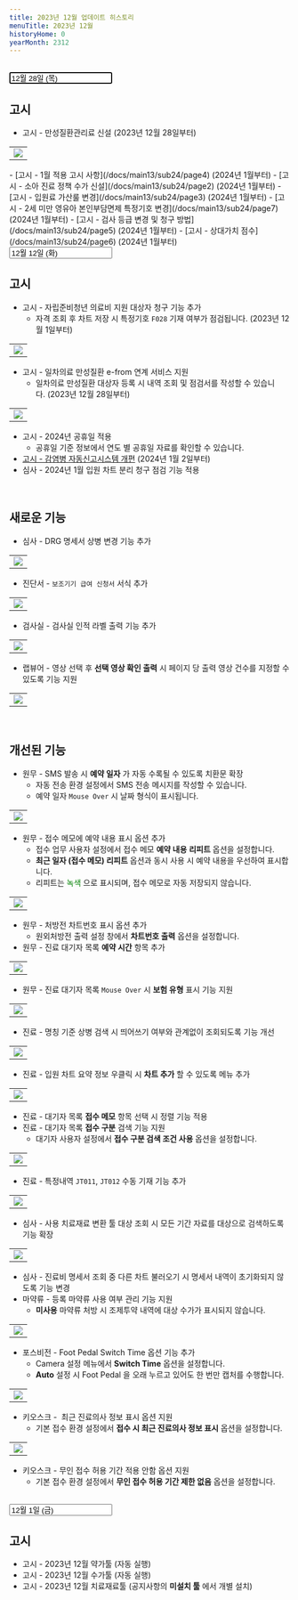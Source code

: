 ```yaml
---
title: 2023년 12월 업데이트 히스토리
menuTitle: 2023년 12월
historyHome: 0
yearMonth: 2312
---
```


<br>

<input type="text" name="t" id="title-input" value="12월 28일 (목)" autofocus readonly>

<br>

## 고시

- 고시 - 만성질환관리료 신설 (2023년 12월 28일부터)
<table class="imgBox">
    <td class="imgBox">
        <a href="/images{{page.url}}/19.png" target="_blank">
            <img class="minCenter" src="/images{{page.url}}/19.png">
        </a>
    </td>
</table>  
- [고시 - 1월 적용 고시 사항](/docs/main13/sub24/page4) (2024년 1월부터)
- [고시 - 소아 진료 정책 수가 신설](/docs/main13/sub24/page2) (2024년 1월부터)
- [고시 - 입원료 가산룰 변경](/docs/main13/sub24/page3) (2024년 1월부터)
- [고시 - 2세 미만 영유아 본인부담면제 특정기호 변경](/docs/main13/sub24/page7) (2024년 1월부터)
- [고시 - 검사 등급 변경 및 청구 방법](/docs/main13/sub24/page5) (2024년 1월부터)
- [고시 - 상대가치 점수](/docs/main13/sub24/page6) (2024년 1월부터)

<br>

<input type="text" name="t" id="title-input" value="12월 12일 (화)" autofocus readonly>

<br>

## 고시

- 고시 - 자립준비청년 의료비 지원 대상자 청구 기능 추가
    - 자격 조회 후 차트 저장 시 특정기호 `F028` 기재 여부가 점검됩니다. (2023년 12월 1일부터)
<table class="imgBox">
    <td class="imgBox">
        <a href="/images{{page.url}}/1.png" target="_blank">
            <img class="minCenter" src="/images{{page.url}}/1.png">
        </a>
    </td>
</table>  

- 고시 - 일차의료 만성질환 e-from 연계 서비스 지원
    - 일차의료 만성질환 대상자 등록 시 내역 조회 및 점검서를 작성할 수 있습니다. (2023년 12월 28일부터)
<table class="imgBox">
    <td class="imgBox">
        <a href="/images{{page.url}}/2.png" target="_blank">
            <img class="minCenter" src="/images{{page.url}}/2.png">
        </a>
    </td>
</table>

- 고시 - 2024년 공휴일 적용
    - 공휴일 기준 정보에서 연도 별 공휴일 자료를 확인할 수 있습니다.
- [고시 - 감염병 자동신고시스템 개편](/docs/main13/sub24/page1) (2024년 1월 2일부터)
- 심사 - 2024년 1월 입원 차트 분리 청구 점검 기능 적용

<br>

## 새로운 기능

- 심사 - DRG 명세서 상병 변경 기능 추가
<table class="imgBox">
    <td class="imgBox">
        <a href="/images{{page.url}}/3.png" target="_blank">
            <img class="minCenter" src="/images{{page.url}}/3.png">
        </a>
    </td>
</table>

- 진단서 - `보조기기 급여 신청서` 서식 추가
<table class="imgBox">
    <td class="imgBox">
        <a href="/images{{page.url}}/4.png" target="_blank">
            <img class="minCenter" src="/images{{page.url}}/4.png">
        </a>
    </td>
</table>

- 검사실 - 검사실 인적 라벨 출력 기능 추가
<table class="imgBox">
    <td class="imgBox">
        <a href="/images{{page.url}}/5.png" target="_blank">
            <img class="minCenter" src="/images{{page.url}}/5.png">
        </a>
    </td>
</table>

- 랩뷰어 - 영상 선택 후 **선택 영상 확인 출력** 시 페이지 당 출력 영상 건수를 지정할 수 있도록 기능 지원
<table class="imgBox">
    <td class="imgBox">
        <a href="/images{{page.url}}/6.png" target="_blank">
            <img class="minCenter" src="/images{{page.url}}/6.png">
        </a>
    </td>
</table>

<br>

## 개선된 기능

- 원무 - SMS 발송 시 **예약 일자** 가 자동 수록될 수 있도록 치환문 확장
    - 자동 전송 환경 설정에서 SMS 전송 메시지를 작성할 수 있습니다.
    - 예약 일자 `Mouse Over` 시 날짜 형식이 표시됩니다.
<table class="imgBox">
    <td class="imgBox">
        <a href="/images{{page.url}}/7.png" target="_blank">
            <img class="minCenterSmall" src="/images{{page.url}}/7.png">
        </a>
    </td>
</table>

- 원무 - 접수 메모에 예약 내용 표시 옵션 추가
    - 접수 업무 사용자 설정에서 접수 메모 **예약 내용** **리피트** 옵션을 설정합니다.
    - **최근 일자 (접수 메모) 리피트** 옵션과 동시 사용 시 예약 내용을 우선하여 표시합니다.
    - 리피트는 <span style="color:green">녹색</span> 으로 표시되며, 접수 메모로 자동 저장되지 않습니다.
<table class="imgBox">
    <td class="imgBox">
        <a href="/images{{page.url}}/16.png" target="_blank">
            <img class="minCenter" src="/images{{page.url}}/16.png">
        </a>
    </td>
</table>

- 원무 - 처방전 차트번호 표시 옵션 추가
    - 원외처방전 출력 설정 창에서 **차트번호 출력** 옵션을 설정합니다.
- 원무 - 진료 대기자 목록 **예약 시간** 항목 추가
<table class="imgBox">
    <td class="imgBox">
        <a href="/images{{page.url}}/15.png" target="_blank">
            <img class="minCenter" src="/images{{page.url}}/15.png">
        </a>
    </td>
</table>

- 원무 - 진료 대기자 목록 `Mouse Over` 시 **보험 유형** 표시 기능 지원
<table class="imgBox">
    <td class="imgBox">
        <a href="/images{{page.url}}/8.png" target="_blank">
            <img class="minCenter" src="/images{{page.url}}/8.png">
        </a>
    </td>
</table> 

- 진료 - 명칭 기준 상병 검색 시 띄어쓰기 여부와 관계없이 조회되도록 기능 개선
<table class="imgBox">
    <td class="imgBox">
        <a href="/images{{page.url}}/17.png" target="_blank">
            <img class="minCenterSmallMid" src="/images{{page.url}}/17.png">
        </a>
    </td>
</table>

- 진료 - 입원 차트 요약 정보 우클릭 시 **차트 추가** 할 수 있도록 메뉴 추가
<table class="imgBox">
    <td class="imgBox">
        <a href="/images{{page.url}}/9.png" target="_blank">
            <img class="minCenter" src="/images{{page.url}}/9.png">
        </a>
    </td>
</table>

- 진료 - 대기자 목록 **접수 메모** 항목 선택 시 정렬 기능 적용
- 진료 - 대기자 목록 **접수 구분** 검색 기능 지원
    - 대기자 사용자 설정에서 **접수 구분 검색 조건 사용** 옵션을 설정합니다.
<table class="imgBox">
    <td class="imgBox">
        <a href="/images{{page.url}}/14.png" target="_blank">
            <img class="minCenterSmall" src="/images{{page.url}}/14.png">
        </a>
    </td>
</table>

- 진료 - 특정내역 `JT011`, `JT012` 수동 기재 기능 추가
<table class="imgBox">
    <td class="imgBox">
        <a href="/images{{page.url}}/18.png" target="_blank">
            <img class="minCenterSmallMid" src="/images{{page.url}}/18.png">
        </a>
    </td>
</table>

- 심사 - 사용 치료재료 변환 툴 대상 조회 시 모든 기간 자료를 대상으로 검색하도록 기능 확장
<table class="imgBox">
    <td class="imgBox">
        <a href="/images{{page.url}}/10.png" target="_blank">
            <img class="minCenter" src="/images{{page.url}}/10.png">
        </a>
    </td>
</table>

- 심사 - 진료비 명세서 조회 중 다른 차트 불러오기 시 명세서 내역이 초기화되지 않도록 기능 변경
- 마약류 - 등록 마약류 사용 여부 관리 기능 지원
    - **미사용** 마약류 처방 시 조제투약 내역에 대상 수가가 표시되지 않습니다.
<table class="imgBox">
    <td class="imgBox">
        <a href="/images{{page.url}}/11.png" target="_blank">
            <img class="minCenter" src="/images{{page.url}}/11.png">
        </a>
    </td>
</table>

- 포스비전 - Foot Pedal Switch Time 옵션 기능 추가
    - Camera 설정 메뉴에서 **Switch Time** 옵션을 설정합니다.
    - **Auto** 설정 시 Foot Pedal 을 오래 누르고 있어도 한 번만 캡처를 수행합니다.
<table class="imgBox">
    <td class="imgBox">
        <a href="/images{{page.url}}/12.png" target="_blank">
            <img class="minCenterSmall" src="/images{{page.url}}/12.png">
        </a>
    </td>
</table>

- 키오스크 -  최근 진료의사 정보 표시 옵션 지원
    - 기본 접수 환경 설정에서 **접수 시 최근 진료의사 정보 표시** 옵션을 설정합니다.
<table class="imgBox">
    <td class="imgBox">
        <a href="/images{{page.url}}/13.png" target="_blank">
            <img class="minCenterSmallMid" src="/images{{page.url}}/13.png">
        </a>
    </td>
</table>

- 키오스크 - 무인 접수 허용 기간 적용 안함 옵션 지원
    - 기본 접수 환경 설정에서 **무인 접수 허용 기간 제한 없음** 옵션을 설정합니다.

<br>

<input type="text" name="t" id="title-input" value="12월 1일 (금)" autofocus readonly>

<br>

## 고시

- 고시 - 2023년 12월 약가툴 (자동 실행)
- 고시 - 2023년 12월 수가툴 (자동 실행)
- 고시 - 2023년 12월 치료재료툴 (공지사항의 **미설치 툴** 에서 개별 설치)